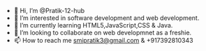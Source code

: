 - 👋 Hi, I’m @Pratik-12-hub
- 👀 I’m interested in software development and web development.
- 🌱 I’m currently learning HTML5,JavaScript,CSS & Java.
- 💞️ I’m looking to collaborate on web developmnet as a freshie.
- 📫 How to reach me smipratik3@gmail.com & +917392810343

<!---
Pratik-12-hub/Pratik-12-hub is a ✨ special ✨ repository because its `README.md` (this file) appears on your GitHub profile.
You can click the Preview link to take a look at your changes.
--->
